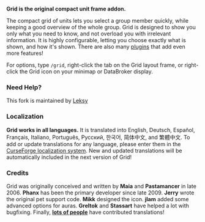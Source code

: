 **Grid is the original compact unit frame addon.**

The compact grid of units lets you select a group member quickly, while keeping a good overview of the whole group. Grid is designed to show you only what you need to know, and not overload you with irrelevant information. It is highly configurable, letting you choose exactly what is shown, and how it's shown. There are also many [plugins](https://wow.curseforge.com/addons/grid/pages/list-of-grid-plugins/) that add even more features!

For options, type `/grid`, right-click the tab on the Grid layout frame, or right-click the Grid icon on your minimap or DataBroker display.


### Need Help?

This fork is maintained by [Leksy](https://worldofwarcraft.com/en-us/character/thrall/leksy)

### Localization

**Grid works in all languages.** It is translated into English, Deutsch, Español, Français, Italiano, Português, Русский, 한국어, 简体中文, and 繁體中文. To add or update translations for any language, please enter them in the [CurseForge localization system](https://wow.curseforge.com/addons/grid/localization/). New and updated translations will be automatically included in the next version of Grid!


### Credits

Grid was originally conceived and written by **Maia** and **Pastamancer** in late 2006. **Phanx** has been the primary developer since late 2009. **Jerry** wrote the original pet support code. **Mikk** designed the icon. **jlam** added some advanced options for auras. **Greltok** and **Stassart** have helped a lot with bugfixing. Finally, **[lots of people](https://wow.curseforge.com/addons/grid/localization/translators/)** have contributed translations!
